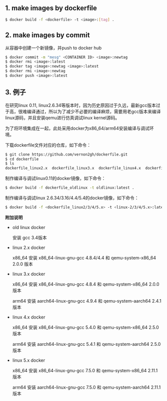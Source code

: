 ## 1. make images by dockerfile

```bash
$ docker build -f <dockerfile> -t <image>:[tag] .
```

## 2. make images by commit

从容器中创建一个新镜像，并push to docker hub

```bash
$ docker commit -m "mesg" <CONTAINER ID> <image>:newtag
$ docker rmi <image>:latest
$ docker tag <image>:newtag <image>:latest
$ docker rmi <image>:newtag
$ docker push <image>:latest
```

## 3. 例子

在研究linux 0.11, linux2.6.34等版本时，因为历史原因过于久远，最新gcc版本过于高，很难编译通过，所以为了减少不必要的编译麻烦，需要用老gcc版本来编译linux源码，并且安装qemu进行仿真调试linux kernel源码。

为了将环境集成在一起，此处采用docker为x86_64/arm64安装编译与调试环境。

下载dockerfile文件对应的仓库，如下命令：

```bash
$ git clone https://github.com/vernon2gh/dockerfile.git
$ cd dockerfile
$ ls
dockerfile_linux2.x  dockerfile_linux3.x  dockerfile_linux4.x  dockerfile_linux5.x  dockerfile_oldlinux
```

制作编译与调试linux0.11的docker镜像，如下命令：

```bash
$ docker build -f dockerfile_oldlinux -t oldlinux:latest .
```

制作编译与调试linux 2.6.34/3.16/4.4/5.4的docker镜像，如下命令：

```bash
$ docker build -f <dockerfile_linux2/3/4/5.x> -t <linux-2/3/4/5.x>:latest .
```

**附加说明**

- old linux docker

  安装 gcc 3.4版本

- linux 2.x docker

  x86_64 安装 x86_64-linux-gnu-gcc 4.8.4/4.4 和 qemu-system-x86_64 2.0.0 版本

- linux 3.x docker

  x86_64 安装 x86_64-linux-gnu-gcc 4.8.4 和 qemu-system-x86_64 2.0.0 版本

  arm64 安装 aarch64-linux-gnu-gcc 4.9.4 和 qemu-system-aarch64 2.4.1 版本

- linux 4.x docker

  x86_64 安装 x86_64-linux-gnu-gcc 5.4.0 和 qemu-system-x86_64 2.5.0 版本

  arm64 安装 aarch64-linux-gnu-gcc 5.4.1 和 qemu-system-aarch64 2.5.0 版本

- linux 5.x docker

  x86_64 安装 x86_64-linux-gnu-gcc 7.5.0 和 qemu-system-x86_64 2.11.1 版本

  arm64 安装 aarch64-linux-gnu-gcc 7.5.0 和 qemu-system-aarch64 2.11.1 版本
